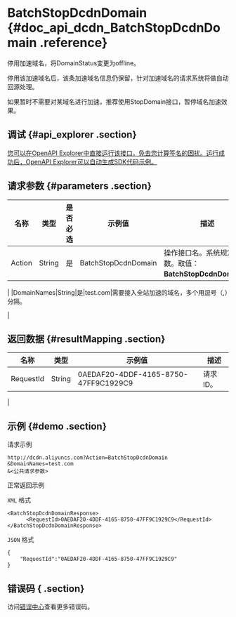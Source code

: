 # BatchStopDcdnDomain {#doc_api_dcdn_BatchStopDcdnDomain .reference}

停用加速域名，将DomainStatus变更为offline。

停用该加速域名后，该条加速域名信息仍保留，针对加速域名的请求系统将做自动回源处理。

如果暂时不需要对某域名进行加速，推荐使用StopDomain接口，暂停域名加速效果。

## 调试 {#api_explorer .section}

[您可以在OpenAPI Explorer中直接运行该接口，免去您计算签名的困扰。运行成功后，OpenAPI Explorer可以自动生成SDK代码示例。](https://api.aliyun.com/#product=dcdn&api=BatchStopDcdnDomain&type=RPC&version=2018-01-15)

## 请求参数 {#parameters .section}

|名称|类型|是否必选|示例值|描述|
|--|--|----|---|--|
|Action|String|是|BatchStopDcdnDomain|操作接口名。系统规定参数。取值：**BatchStopDcdnDomain**。

 |
|DomainNames|String|是|test.com|需要接入全站加速的域名，多个用逗号（,）分隔。

 |

## 返回数据 {#resultMapping .section}

|名称|类型|示例值|描述|
|--|--|---|--|
|RequestId|String|0AEDAF20-4DDF-4165-8750-47FF9C1929C9|请求ID。

 |

## 示例 {#demo .section}

请求示例

``` {#request_demo}
http://dcdn.aliyuncs.com?Action=BatchStopDcdnDomain
&DomainNames=test.com
&<公共请求参数>
```

正常返回示例

`XML` 格式

``` {#xml_return_success_demo}
<BatchStopDcdnDomainResponse>
	  <RequestId>0AEDAF20-4DDF-4165-8750-47FF9C1929C9</RequestId>
</BatchStopDcdnDomainResponse>
```

`JSON` 格式

``` {#json_return_success_demo}
{
	"RequestId":"0AEDAF20-4DDF-4165-8750-47FF9C1929C9"
}
```

## 错误码 { .section}

访问[错误中心](https://error-center.aliyun.com/status/product/dcdn)查看更多错误码。

